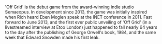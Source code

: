 'Off Grid' is the debut game from the award-winning indie studio Semaeopus. In development since 2013, the game was initially inspired when Rich heard Eben Moglen speak at the INET conference in 2011. Fast forward to June 2013, and the first ever public unveiling of 'Off Grid' (in a livestreamed interview at Etoo London) just happened to fall nearly 64 years to the day after the publishing of George Orwell's book, 1984, and the same week that Edward Snowden made his first leak.